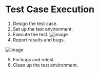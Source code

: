 # Test Case Execution

1. Design the test case.
2. Set up the test environment.
3. Execute the test.
![image](https://github.com/user-attachments/assets/99ec716f-12b6-44ec-bd84-c8245b2ab973)
4. Report results and bugs.

![image](https://github.com/amandaestevez/softwareqa/assets/123298275/a2154d32-a72f-410b-b941-298b9680a1aa)

5. Fix bugs and retest.
6. Clean up the test environment.
